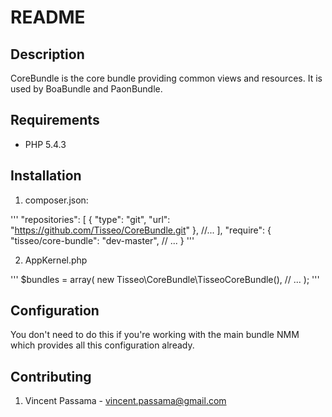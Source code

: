 README
======

Description
-----------

CoreBundle is the core bundle providing common views and resources.
It is used by BoaBundle and PaonBundle.

Requirements
------------

- PHP 5.4.3

Installation
------------

1. composer.json:

'''
    "repositories": [
        {
            "type": "git",
            "url": "https://github.com/Tisseo/CoreBundle.git"
        },
        //...
    ],
    "require": {
        "tisseo/core-bundle": "dev-master",
        // ...
    }
'''

2. AppKernel.php

'''
    $bundles = array(
        new Tisseo\CoreBundle\TisseoCoreBundle(),
        // ...
    );
'''

Configuration
-------------

You don't need to do this if you're working with the main bundle NMM which
provides all this configuration already.

Contributing
------------

1. Vincent Passama - vincent.passama@gmail.com
